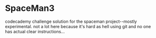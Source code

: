 # SpaceMan3
codecademy challenge solution for the spaceman project--mostly experimental. not a lot here because it's hard as hell using git and no one has actual clear instructions...
